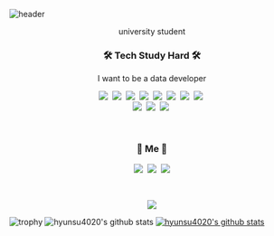 ![header](https://capsule-render.vercel.app/api?type=soft&color=auto&height=150&section=header&text=LeeHyunSu&fontSize=70&animation=twinkling)

<p align="center">university student</p>

<h3 align="center">🛠 Tech Study Hard 🛠</h3>

<p align="center">I want to be a data developer</p>

<p align="center">
  <img src="https://img.shields.io/badge/Python-3766AB?style=flat-square&logo=Python&logoColor=white"/></a>&nbsp 
  <img src="https://img.shields.io/badge/Java-007396?style=flat-square&logo=Java&logoColor=white"/></a>&nbsp
  <img src="https://img.shields.io/badge/Ruby-6DB33F?style=flat-square&logo=Ruby&logoColor=white"/></a>&nbsp 
  <img src="https://img.shields.io/badge/CS-00599C?style=flat-square&logo=C%2B%2B&logoColor=white"/></a>&nbsp 
  <img src="https://img.shields.io/badge/C++-A8B9CC?style=flat-square&logo=C&logoColor=white"/></a>&nbsp 
  <img src="https://img.shields.io/badge/Javascript-ffb13b?style=flat-square&logo=javascript&logoColor=white"/></a>&nbsp 
  <img src="https://img.shields.io/badge/css-1572B6?style=flat-square&logo=css3&logoColor=white"/></a>&nbsp 
  <img src="https://img.shields.io/badge/Go-11B48A?style=flat-square&logo=Go&logoColor=white"/></a>&nbsp 
  <br>
  <img src="https://img.shields.io/badge/SpringBoot-6DB33F?style=flat-square&logo=Spring&logoColor=white"/></a>&nbsp 
  <img src="https://img.shields.io/badge/Mysql-E6B91E?style=flat-square&logo=MySql&logoColor=white"/></a>&nbsp 
  <img src="https://img.shields.io/badge/aws-333664?style=flat-square&logo=amazon-aws&logoColor=white"/></a>&nbsp 
</p>

<br>


<h3 align="center"> 🧸 Me 🧸 </h3>
<p align="center">
  <a href="https://hynucode.tistory.com/"><img src="https://img.shields.io/badge/Tech%20Blog-11B48A?style=flat-square&logo=Vimeo&logoColor=white&link=https://hynucode.tistory.com/"/></a>&nbsp
  <a href="https://www.instagram.com/hslyrical/"><img src="https://img.shields.io/badge/Instagram-E4405F?style=flat-square&logo=Instagram&logoColor=white&link=https://www.instagram.com/hslyrical/"/></a>&nbsp
  <a href="https://blog.naver.com/dlgustn4020"><img src="https://img.shields.io/badge/Gmail-d14836?style=flat-square&logo=Gmail&logoColor=white&link=https://blog.naver.com/dlgustn4020"/></a>
</p>
<br>

<p align="center">
  <a href="https://hits.seeyoufarm.com"><img src="https://hits.seeyoufarm.com/api/count/incr/badge.svg?url=https%3A%2F%2Fgithub.com%2Fwookyoungkim&count_bg=%23ED6DA3&title_bg=%2386757E&icon=github.svg&icon_color=%23E1DEDE&title=hits&edge_flat=false"/></a>
</p>


![trophy](https://github-profile-trophy.vercel.app/?username=hyunsu4020)
![hyunsu4020's github stats](https://github-readme-stats.vercel.app/api?username=hyunsu4020&show_icons=true)
[![hyunsu4020's github stats](https://github-readme-stats.vercel.app/api/top-langs/?username=hyunsu4020&show_icons=true&hide_border=true&title_color=004386&icon_color=004386&layout=compact)](https://github.com/hyunsu4020)
